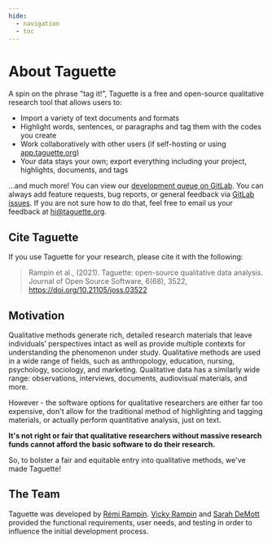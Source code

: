 ```yaml
---
hide:
  - navigation
  - toc
---
```


# About Taguette

A spin on the phrase "tag it!", Taguette is a free and open-source qualitative research tool that allows users to:

* Import a variety of text documents and formats
* Highlight words, sentences, or paragraphs and tag them with the codes you create
* Work collaboratively with other users (if self-hosting or using [app.taguette.org](https://app.taguette.org))
* Your data stays your own; export everything including your project, highlights, documents, and tags

...and much more! You can view our [development queue on GitLab](https://gitlab.com/remram44/taguette/-/boards). You can always add feature requests, bug reports, or general feedback via [GitLab issues](https://gitlab.com/remram44/taguette/-/issues). If you are not sure how to do that, feel free to email us your feedback at [hi@taguette.org](mailto:hi@taguette.org).

## Cite Taguette
If you use Taguette for your research, please cite it with the following:

> Rampin et al., (2021). Taguette: open-source qualitative data analysis. Journal of Open Source Software, 6(68), 3522, https://doi.org/10.21105/joss.03522

## Motivation

Qualitative methods generate rich, detailed research materials that leave individuals’ perspectives intact as well as provide multiple contexts for understanding the phenomenon under study. Qualitative methods are used in a wide range of fields, such as anthropology, education, nursing, psychology, sociology, and marketing. Qualitative data has a similarly wide range: observations, interviews, documents, audiovisual materials, and more.

However - the software options for qualitative researchers are either far too expensive, don't allow for the traditional method of highlighting and tagging materials, or actually perform quantitative analysis, just on text.

**It's not right or fair that qualitative researchers without massive research funds cannot afford the basic software to do their research.**

So, to bolster a fair and equitable entry into qualitative methods, we've made Taguette!

## The Team

Taguette was developed by [Rémi Rampin](https://remi.rampin.org/). [Vicky Rampin](https://vicky.rampin.org/) and [Sarah DeMott](https://library.harvard.edu/staff/sarah-demott) provided the functional requirements, user needs, and testing in order to influence the initial development process.